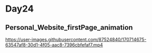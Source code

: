 # Day24
## Personal_Website_firstPage_animation


https://user-images.githubusercontent.com/87524840/170714675-63547af8-30d1-4f05-aac8-7396cbfefaf7.mp4

